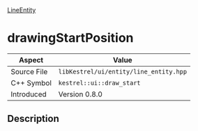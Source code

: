 [LineEntity](index)
# drawingStartPosition
| Aspect | Value |
| --- | --- |
| Source File | `libKestrel/ui/entity/line_entity.hpp` |
| C++ Symbol | `kestrel::ui::draw_start` |
| Introduced | Version 0.8.0 |
## Description

